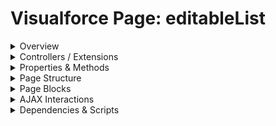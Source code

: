 # Visualforce Page: editableList

<details>
<summary>Overview</summary>

## Visualforce Page Overview: editableList

No overview found.

### Purpose of the Page
No purpose found.



### Metadata
- **API Version**: 54
- **Label**: Editable List

</details>

<details>
<summary>Controllers / Extensions</summary>

## Key Controllers / Extensions Used
- **Standard Controller**: Account
- **Custom Controller**: None
- **Extensions**: 
  None

</details>

<details>
<summary>Properties & Methods</summary>

## Properties
No public properties found in associated Apex controllers/extensions.

## Methods
No public methods found in associated Apex controllers/extensions.

</details>

<details>
<summary>Page Structure</summary>

### Forms
- Contains 1 `apex:form` component(s)

### Inputs
The page utilizes the following input bindings/fields:
- `{!account.Name}`
- `{!account.Type}`
- `{!account.Phone}`
- `{!account.NumberOfEmployees}`

### Buttons
The page has buttons/links linked to the following actions:
- `{!save}`
- `{!cancel}`

</details>

<details>
<summary>Page Blocks</summary>
## Page Blocks on the Page
No `apex:pageBlock` components detected.
</details>

<details>
<summary>AJAX Interactions</summary>

- No `apex:actionSupport` components detected

- No `apex:outputPanel` components with an ID detected

</details>

<details>
<summary>Dependencies & Scripts</summary>

### Objects
- `Account`

### Fields
- No field dependencies detected

### Custom Components
- No custom components detected

### Scripts
- No script tags detected

</details>